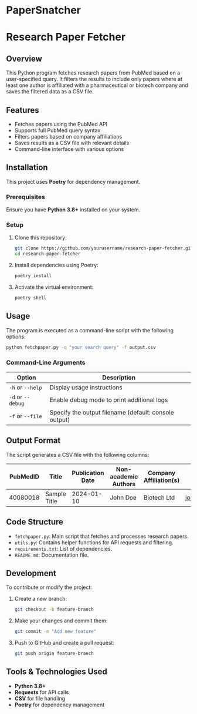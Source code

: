 # PaperSnatcher
# Research Paper Fetcher

## Overview
This Python program fetches research papers from PubMed based on a user-specified query. It filters the results to include only papers where at least one author is affiliated with a pharmaceutical or biotech company and saves the filtered data as a CSV file.

## Features
- Fetches papers using the PubMed API
- Supports full PubMed query syntax
- Filters papers based on company affiliations
- Saves results as a CSV file with relevant details
- Command-line interface with various options

## Installation
This project uses **Poetry** for dependency management.

### Prerequisites
Ensure you have **Python 3.8+** installed on your system.

### Setup
1. Clone this repository:
   ```sh
   git clone https://github.com/yourusername/research-paper-fetcher.git
   cd research-paper-fetcher
   ```
2. Install dependencies using Poetry:
   ```sh
   poetry install
   ```
3. Activate the virtual environment:
   ```sh
   poetry shell
   ```

## Usage
The program is executed as a command-line script with the following options:

```sh
python fetchpaper.py -q "your search query" -f output.csv
```

### Command-Line Arguments
| Option  | Description |
|---------|-------------|
| `-h` or `--help` | Display usage instructions |
| `-d` or `--debug` | Enable debug mode to print additional logs |
| `-f` or `--file` | Specify the output filename (default: console output) |

## Output Format
The script generates a CSV file with the following columns:

| PubMedID | Title | Publication Date | Non-academic Authors | Company Affiliation(s) | Corresponding Author Email |
|----------|-------|------------------|-----------------------|----------------------|---------------------------|
| 40080018 | Sample Title | 2024-01-10 | John Doe | Biotech Ltd | john.doe@biotech.com |

## Code Structure
- `fetchpaper.py`: Main script that fetches and processes research papers.
- `utils.py`: Contains helper functions for API requests and filtering.
- `requirements.txt`: List of dependencies.
- `README.md`: Documentation file.

## Development
To contribute or modify the project:
1. Create a new branch:
   ```sh
   git checkout -b feature-branch
   ```
2. Make your changes and commit them:
   ```sh
   git commit -m "Add new feature"
   ```
3. Push to GitHub and create a pull request:
   ```sh
   git push origin feature-branch
   ```

## Tools & Technologies Used
- **Python 3.8+**
- **Requests** for API calls
- **CSV** for file handling
- **Poetry** for dependency management




